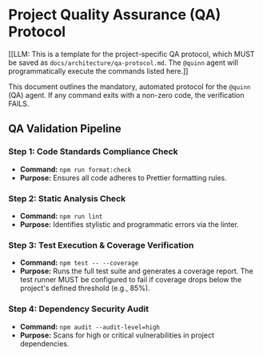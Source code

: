 # Project Quality Assurance (QA) Protocol

[[LLM: This is a template for the project-specific QA protocol, which MUST be saved as `docs/architecture/qa-protocol.md`. The `@quinn` agent will programmatically execute the commands listed here.]]

This document outlines the mandatory, automated protocol for the `@quinn` (QA) agent. If any command exits with a non-zero code, the verification FAILS.

## QA Validation Pipeline

### Step 1: Code Standards Compliance Check
- **Command:** `npm run format:check`
- **Purpose:** Ensures all code adheres to Prettier formatting rules.

### Step 2: Static Analysis Check
- **Command:** `npm run lint`
- **Purpose:** Identifies stylistic and programmatic errors via the linter.

### Step 3: Test Execution & Coverage Verification
- **Command:** `npm test -- --coverage`
- **Purpose:** Runs the full test suite and generates a coverage report. The test runner MUST be configured to fail if coverage drops below the project's defined threshold (e.g., 85%).

### Step 4: Dependency Security Audit
- **Command:** `npm audit --audit-level=high`
- **Purpose:** Scans for high or critical vulnerabilities in project dependencies.
